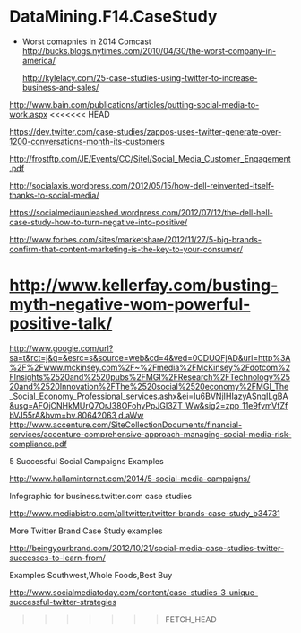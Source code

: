 DataMining.F14.CaseStudy
========================
* Worst comapnies in 2014
  Comcast
  http://bucks.blogs.nytimes.com/2010/04/30/the-worst-company-in-america/

  http://kylelacy.com/25-case-studies-using-twitter-to-increase-business-and-sales/

http://www.bain.com/publications/articles/putting-social-media-to-work.aspx
<<<<<<< HEAD

https://dev.twitter.com/case-studies/zappos-uses-twitter-generate-over-1200-conversations-month-its-customers

http://frostftp.com/JE/Events/CC/Sitel/Social_Media_Customer_Engagement.pdf

http://socialaxis.wordpress.com/2012/05/15/how-dell-reinvented-itself-thanks-to-social-media/

https://socialmediaunleashed.wordpress.com/2012/07/12/the-dell-hell-case-study-how-to-turn-negative-into-positive/

http://www.forbes.com/sites/marketshare/2012/11/27/5-big-brands-confirm-that-content-marketing-is-the-key-to-your-consumer/

http://www.kellerfay.com/busting-myth-negative-wom-powerful-positive-talk/
=======
http://www.google.com/url?sa=t&rct=j&q=&esrc=s&source=web&cd=4&ved=0CDUQFjAD&url=http%3A%2F%2Fwww.mckinsey.com%2F~%2Fmedia%2FMcKinsey%2Fdotcom%2FInsights%2520and%2520pubs%2FMGI%2FResearch%2FTechnology%2520and%2520Innovation%2FThe%2520social%2520economy%2FMGI_The_Social_Economy_Professional_services.ashx&ei=Iu6BVNjIHIazyASnqILgBA&usg=AFQjCNHkMUrQ7OrJ38OFohyPpJGI3ZT_Ww&sig2=zpp_11e9fymVfZfbVJ55rA&bvm=bv.80642063,d.aWw
http://www.accenture.com/SiteCollectionDocuments/financial-services/accenture-comprehensive-approach-managing-social-media-risk-compliance.pdf


5 Successful Social Campaigns Examples

http://www.hallaminternet.com/2014/5-social-media-campaigns/

Infographic for business.twitter.com case studies

http://www.mediabistro.com/alltwitter/twitter-brands-case-study_b34731

More Twitter Brand Case Study examples

http://beingyourbrand.com/2012/10/21/social-media-case-studies-twitter-successes-to-learn-from/

Examples Southwest,Whole Foods,Best Buy

http://www.socialmediatoday.com/content/case-studies-3-unique-successful-twitter-strategies

>>>>>>> FETCH_HEAD
